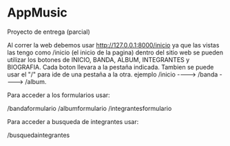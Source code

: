 # AppMusic
Proyecto de entrega (parcial)


Al correr la web debemos usar http://127.0.0.1:8000/inicio ya que las vistas las tengo como /inicio (el inicio de la pagina)
dentro del sitio web se pueden utilizar los botones de INICIO, BANDA, ALBUM, INTEGRANTES y BIOGRAFIA. Cada boton llevara a la pestaña indicada. Tambien se puede usar el "/" para ide de una pestaña a la otra. ejemplo /inicio ----> /banda ----> /album.

Para acceder a los formularios usar:

/bandaformulario
/albumformulario
/integrantesformulario

Para acceder a busqueda de integrantes usar:

/busquedaintegrantes 


